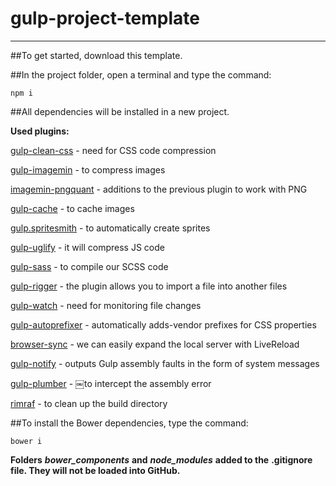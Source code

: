# gulp-project-template
-------------------------

##To get started, download this template.

##In the project folder, open a terminal and type the command:

    npm i

##All dependencies will be installed in a new project.

**Used plugins:**

[gulp-clean-css](https://www.npmjs.com/package/gulp-clean-css/)  -  need for CSS code compression

[gulp-imagemin](https://www.npmjs.com/package/gulp-imagemin/)  -  to compress images

[imagemin-pngquant](https://www.npmjs.com/package/gulp-pngquant-openmp/)  -  additions to the previous plugin to work with PNG

[gulp-cache](https://www.npmjs.com/package/gulp-cache/)  -  to cache images

[gulp.spritesmith](https://www.npmjs.com/package/gulp.spritesmith/)  -  to automatically create sprites

[gulp-uglify](https://www.npmjs.com/package/gulp-uglify/)  -  it will compress JS code

[gulp-sass](https://www.npmjs.com/package/gulp-sass/)  -  to compile our SCSS code

[gulp-rigger](https://www.npmjs.com/package/gulp-rigger/)  -  the plugin allows you to import a file into another files

[gulp-watch](https://www.npmjs.com/package/gulp-watch/)  -  need for monitoring file changes

[gulp-autoprefixer](https://www.npmjs.com/package/gulp-autoprefixer/)  -  automatically adds-vendor prefixes for CSS properties

[browser-sync]()  -  we can easily expand the local server with LiveReload

[gulp-notify](https://www.npmjs.com/package/gulp-notify/)  -  outputs Gulp assembly faults in the form of system messages

[gulp-plumber](https://www.npmjs.com/package/gulp-plumber/)  -  ￼to intercept the assembly error

[rimraf](https://www.npmjs.com/package/gulp-dest-clean/)  -  to clean up the build directory


##To install the Bower dependencies, type the command:

    bower i
    
**Folders** ***bower_components*** **and** ***node_modules*** **added to the** **.gitignore** **file. They will not be loaded into GitHub.**
